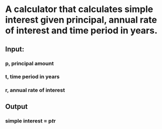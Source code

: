 # A calculator that calculates simple interest given principal, annual rate of interest and time period in years.
## Input:
  ### p, principal amount
  ### t, time period in years
  ### r, annual rate of interest
## Output
  ### simple interest = p*t*r
